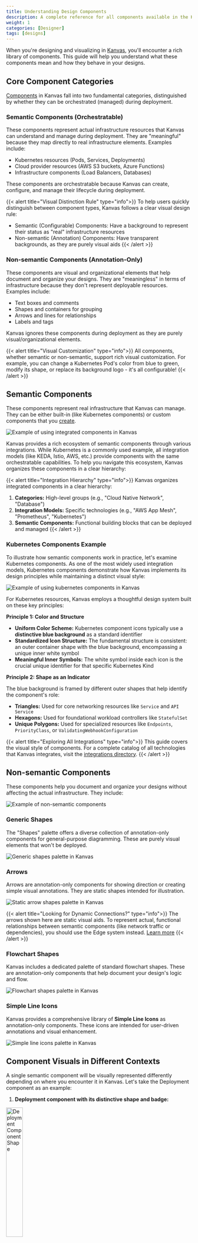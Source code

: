 ```yaml
---
title: Understanding Design Components
description: A complete reference for all components available in the Kanvas designer.
weight: 1
categories: [Designer]
tags: [designs]
---
```


When you're designing and visualizing in [Kanvas](https://kanvas.new/), you'll encounter a rich library of components. This guide will help you understand what these components mean and how they behave in your designs.

## Core Component Categories

[Components](https://docs.meshery.io/concepts/logical/components) in Kanvas fall into two fundamental categories, distinguished by whether they can be orchestrated (managed) during deployment.

### Semantic Components (Orchestratable)
These components represent actual infrastructure resources that Kanvas can understand and manage during deployment. They are "meaningful" because they map directly to real infrastructure elements. Examples include:
- Kubernetes resources (Pods, Services, Deployments)
- Cloud provider resources (AWS S3 buckets, Azure Functions)
- Infrastructure components (Load Balancers, Databases)

These components are orchestratable because Kanvas can create, configure, and manage their lifecycle during deployment.

{{< alert title="Visual Distinction Rule" type="info">}}
To help users quickly distinguish between component types, Kanvas follows a clear visual design rule:
- Semantic (Configurable) Components: Have a background to represent their status as "real" infrastructure resources
- Non-semantic (Annotation) Components: Have transparent backgrounds, as they are purely visual aids
{{< /alert >}}

### Non-semantic Components (Annotation-Only)
These components are visual and organizational elements that help document and organize your designs. They are "meaningless" in terms of infrastructure because they don't represent deployable resources. Examples include:
- Text boxes and comments
- Shapes and containers for grouping
- Arrows and lines for relationships
- Labels and tags

Kanvas ignores these components during deployment as they are purely visual/organizational elements.

{{< alert title="Visual Customization" type="info">}}
All components, whether semantic or non-semantic, support rich visual customization. For example, you can change a Kubernetes Pod's color from blue to green, modify its shape, or replace its background logo - it's all configurable!
{{< /alert >}}

## Semantic Components

These components represent real infrastructure that Kanvas can manage. They can be either built-in (like Kubernetes components) or custom components that you [create](https://docs.meshery.io/guides/configuration-management/creating-models).

![Example of using integrated components in Kanvas](images/component_style.gif)

Kanvas provides a rich ecosystem of semantic components through various integrations. While Kubernetes is a commonly used example, all integration models (like KEDA, Istio, AWS, etc.) provide components with the same orchestratable capabilities. To help you navigate this ecosystem, Kanvas organizes these components in a clear hierarchy:

{{< alert title="Integration Hierarchy" type="info">}}
Kanvas organizes integrated components in a clear hierarchy:
1. **Categories:** High-level groups (e.g., "Cloud Native Network", "Database")
2. **Integration Models:** Specific technologies (e.g., "AWS App Mesh", "Prometheus", "Kubernetes")
3. **Semantic Components:** Functional building blocks that can be deployed and managed
{{< /alert >}}

### Kubernetes Components Example

To illustrate how semantic components work in practice, let's examine Kubernetes components. As one of the most widely used integration models, Kubernetes components demonstrate how Kanvas implements its design principles while maintaining a distinct visual style:

![Example of using kubernetes components in Kanvas](images/k8s_style.gif)

For Kubernetes resources, Kanvas employs a thoughtful design system built on these key principles:

**Principle 1: Color and Structure**
- **Uniform Color Scheme:** Kubernetes component icons typically use a **distinctive blue background** as a standard identifier
- **Standardized Icon Structure:** The fundamental structure is consistent: an outer container shape with the blue background, encompassing a unique inner white symbol
- **Meaningful Inner Symbols:** The white symbol inside each icon is the crucial unique identifier for that specific Kubernetes Kind

**Principle 2: Shape as an Indicator**

The blue background is framed by different outer shapes that help identify the component's role:

- **Triangles:** Used for core networking resources like `Service` and `API Service`
- **Hexagons:** Used for foundational workload controllers like `StatefulSet`
- **Unique Polygons:** Used for specialized resources like `Endpoints`, `PriorityClass`, or `ValidatingWebhookConfiguration`

{{< alert title="Exploring All Integrations" type="info">}}
This guide covers the visual style of components. For a complete catalog of all technologies that Kanvas integrates, visit the <a href="https://docs.meshery.io/extensions/integrations">integrations directory</a>.
{{< /alert >}}

## Non-semantic Components

These components help you document and organize your designs without affecting the actual infrastructure. They include:

![Example of non-semantic components](images/shape_style.gif)

### Generic Shapes

The "Shapes" palette offers a diverse collection of annotation-only components for general-purpose diagramming. These are purely visual elements that won't be deployed.

![Generic shapes palette in Kanvas](images/shapes.png)

### Arrows

Arrows are annotation-only components for showing direction or creating simple visual annotations. They are static shapes intended for illustration.

![Static arrow shapes palette in Kanvas](images/arrows.png)

{{< alert title="Looking for Dynamic Connections?" type="info">}}
The arrows shown here are static visual aids. To represent actual, functional relationships between semantic components (like network traffic or dependencies), you should use the Edge system instead. <a href="https://docs.meshery.io/extensions/edges-shape-guide">Learn more</a>
{{< /alert >}}

### Flowchart Shapes

Kanvas includes a dedicated palette of standard flowchart shapes. These are annotation-only components that help document your design's logic and flow.

![Flowchart shapes palette in Kanvas](images/flowchart.png)

### Simple Line Icons

Kanvas provides a comprehensive library of **Simple Line Icons** as annotation-only components. These icons are intended for user-driven annotations and visual enhancement.

![Simple line icons palette in Kanvas](images/simple_line_icons.png)

## Component Visuals in Different Contexts

A single semantic component will be visually represented differently depending on where you encounter it in Kanvas. Let's take the Deployment component as an example:

1. **Deployment component with its distinctive shape and badge:**

<a href=".images/deployment-shape.png">
    <img src="images/deployment-shape.png" style="width:30%; height:auto;" alt="Deployment Component Shape">
</a>

2. **Deployment icon as it appears in a component selection panel:**

![Deployment icon in a component selection panel](images/deployment-icon.png)

3. **Deployment component as seen in a cluster resource overview:**

![Deployment component in a cluster resource overview](images/deployment-dashboard.png)

{{< alert title="Learn More About Interpreting Designs" type="info">}}
To learn how to interpret and understand designs in practice, including how components work together in a design, visit our comprehensive guide in the <a href="https://cloud.layer5.io/academy/learning-paths/mastering-meshery/introduction-to-meshery?chapter=interpreting-meshery-designs">Layer5 Academy</a>.
{{< /alert >}}